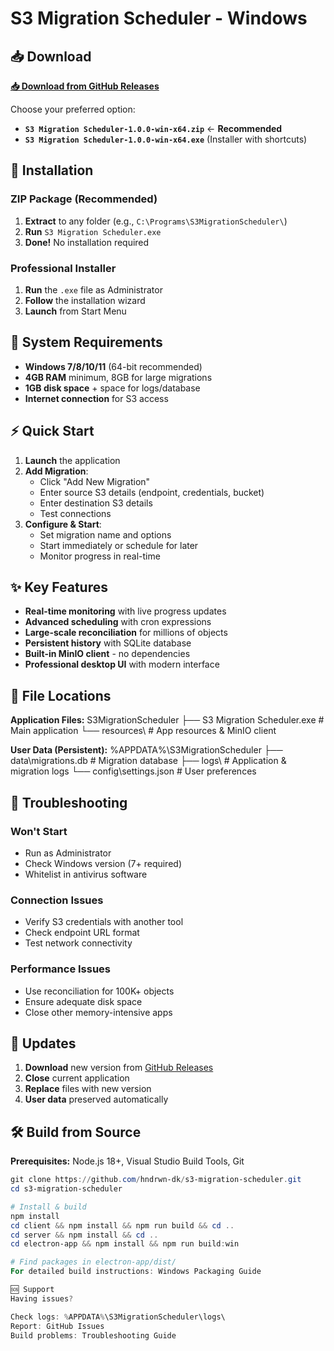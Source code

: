 # S3 Migration Scheduler - Windows

## 📥 Download

**[📥 Download from GitHub Releases](https://github.com/hndrwn-dk/s3-migration-scheduler/releases/latest)**

Choose your preferred option:
- **`S3 Migration Scheduler-1.0.0-win-x64.zip`** ← **Recommended**
- **`S3 Migration Scheduler-1.0.0-win-x64.exe`** (Installer with shortcuts)

## 🚀 Installation

### ZIP Package (Recommended)
1. **Extract** to any folder (e.g., `C:\Programs\S3MigrationScheduler\`)
2. **Run** `S3 Migration Scheduler.exe`
3. **Done!** No installation required

### Professional Installer
1. **Run** the `.exe` file as Administrator
2. **Follow** the installation wizard
3. **Launch** from Start Menu

## 🎯 System Requirements

- **Windows 7/8/10/11** (64-bit recommended)
- **4GB RAM** minimum, 8GB for large migrations
- **1GB disk space** + space for logs/database
- **Internet connection** for S3 access

## ⚡ Quick Start

1. **Launch** the application
2. **Add Migration**:
   - Click "Add New Migration"
   - Enter source S3 details (endpoint, credentials, bucket)
   - Enter destination S3 details
   - Test connections
3. **Configure & Start**:
   - Set migration name and options
   - Start immediately or schedule for later
   - Monitor progress in real-time

## ✨ Key Features

- **Real-time monitoring** with live progress updates
- **Advanced scheduling** with cron expressions
- **Large-scale reconciliation** for millions of objects
- **Persistent history** with SQLite database
- **Built-in MinIO client** - no dependencies
- **Professional desktop UI** with modern interface

## 📁 File Locations

**Application Files:**
S3MigrationScheduler
├── S3 Migration Scheduler.exe # Main application 
└── resources\ # App resources & MinIO client


**User Data (Persistent):**
%APPDATA%\S3MigrationScheduler
├── data\migrations.db # Migration database 
├── logs\ # Application & migration logs 
└── config\settings.json # User preferences


## 🔧 Troubleshooting

### Won't Start
- Run as Administrator
- Check Windows version (7+ required)
- Whitelist in antivirus software

### Connection Issues
- Verify S3 credentials with another tool
- Check endpoint URL format
- Test network connectivity

### Performance Issues  
- Use reconciliation for 100K+ objects
- Ensure adequate disk space
- Close other memory-intensive apps

## 🔄 Updates

1. **Download** new version from [GitHub Releases](https://github.com/hndrwn-dk/s3-migration-scheduler/releases)
2. **Close** current application
3. **Replace** files with new version
4. **User data** preserved automatically

## 🛠️ Build from Source

**Prerequisites:** Node.js 18+, Visual Studio Build Tools, Git

```powershell
git clone https://github.com/hndrwn-dk/s3-migration-scheduler.git
cd s3-migration-scheduler

# Install & build
npm install
cd client && npm install && npm run build && cd ..
cd server && npm install && cd ..
cd electron-app && npm install && npm run build:win

# Find packages in electron-app/dist/
For detailed build instructions: Windows Packaging Guide

🆘 Support
Having issues?

Check logs: %APPDATA%\S3MigrationScheduler\logs\
Report: GitHub Issues
Build problems: Troubleshooting Guide